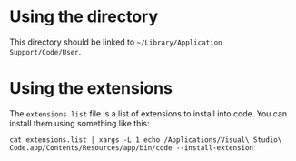 # Using the directory

This directory should be linked to `~/Library/Application Support/Code/User`.

# Using the extensions

The `extensions.list` file is a list of extensions to install into code. You can install them using something like this:

```
cat extensions.list | xargs -L 1 echo /Applications/Visual\ Studio\ Code.app/Contents/Resources/app/bin/code --install-extension
```
